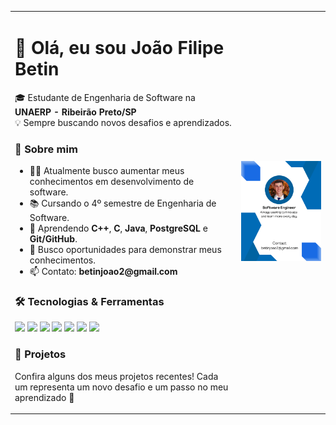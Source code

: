 <table>
  <tr>
    <td>

<h1>👋 Olá, eu sou João Filipe Betin</h1>
<p>🎓 Estudante de Engenharia de Software na <b>UNAERP - Ribeirão Preto/SP</b><br>
💡 Sempre buscando novos desafios e aprendizados.</p>

<h3>🧠 Sobre mim</h3>
<ul>
<li>👨‍💻 Atualmente busco aumentar meus conhecimentos em desenvolvimento de software.</li>
<li>📚 Cursando o 4º semestre de Engenharia de Software.</li>
<li>🧩 Aprendendo <b>C++</b>, <b>C</b>, <b>Java</b>, <b>PostgreSQL</b> e <b>Git/GitHub</b>.</li>
<li>💬 Busco oportunidades para demonstrar meus conhecimentos.</li>
<li>📫 Contato: <b>betinjoao2@gmail.com</b></li>
</ul>

<h3>🛠️ Tecnologias & Ferramentas</h3>
<p>
<img src="https://img.shields.io/badge/C++-00599C?style=for-the-badge&logo=cplusplus&logoColor=white"/>
<img src="https://img.shields.io/badge/C-A8B9CC?style=for-the-badge&logo=c&logoColor=white"/>
<img src="https://img.shields.io/badge/Java-ED8B00?style=for-the-badge&logo=java&logoColor=white"/>
<img src="https://img.shields.io/badge/PostgreSQL-316192?style=for-the-badge&logo=postgresql&logoColor=white"/>
<img src="https://img.shields.io/badge/Git-F05032?style=for-the-badge&logo=git&logoColor=white"/>
<img src="https://img.shields.io/badge/VSCode-0078D4?style=for-the-badge&logo=visualstudiocode&logoColor=white"/>
<img src="https://img.shields.io/badge/IntelliJ%20IDEA-000000?style=for-the-badge&logo=intellij-idea&logoColor=white"/>
</p>

<h3>🌟 Projetos</h3>
<p>Confira alguns dos meus projetos recentes! Cada um representa um novo desafio e um passo no meu aprendizado 🚀</p>
    <td align="center" style="vertical-align: middle;">
        <img src="https://github.com/JoaoBetin/JoaoBetin/blob/main/software-engineer.png" width="450"/>
    </td>
  </tr>
</table>
